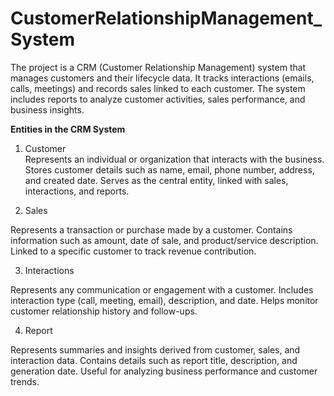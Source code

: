 # CustomerRelationshipManagement_System

The project is a CRM (Customer Relationship Management) system that manages customers and their lifecycle data. It tracks interactions (emails, calls, meetings) and records sales linked to each customer.
The system includes reports to analyze customer activities, sales performance, and business insights.

**Entities in the CRM System**

1. Customer  
Represents an individual or organization that interacts with the business.
Stores customer details such as name, email, phone number, address, and created date.
Serves as the central entity, linked with sales, interactions, and reports.

2. Sales

Represents a transaction or purchase made by a customer.
Contains information such as amount, date of sale, and product/service description.
Linked to a specific customer to track revenue contribution.

3. Interactions

Represents any communication or engagement with a customer.
Includes interaction type (call, meeting, email), description, and date.
Helps monitor customer relationship history and follow-ups.

4. Report

Represents summaries and insights derived from customer, sales, and interaction data.
Contains details such as report title, description, and generation date.
Useful for analyzing business performance and customer trends.
